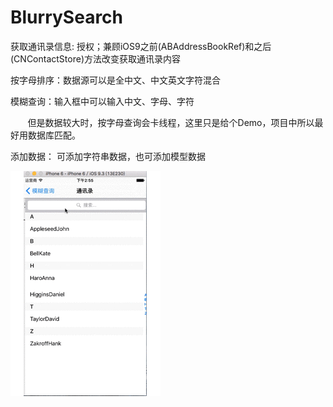 # BlurrySearch

获取通讯录信息: 授权；兼顾iOS9之前(ABAddressBookRef)和之后(CNContactStore)方法改变获取通讯录内容

按字母排序：数据源可以是全中文、中文英文字符混合

模糊查询：输入框中可以输入中文、字母、字符

        但是数据较大时，按字母查询会卡线程，这里只是给个Demo，项目中所以最好用数据库匹配。

添加数据： 可添加字符串数据，也可添加模型数据

![image](https://github.com/zhaoName/BlurrySearch/blob/master/BlurrySearch.gif)
